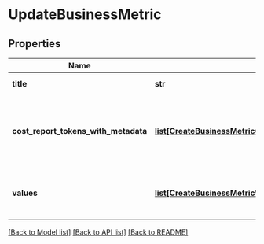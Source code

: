 # UpdateBusinessMetric

## Properties
Name | Type | Description | Notes
------------ | ------------- | ------------- | -------------
**title** | **str** | The title of the BusinessMetric. | [optional] 
**cost_report_tokens_with_metadata** | [**list[CreateBusinessMetricCostReportTokensWithMetadata]**](CreateBusinessMetricCostReportTokensWithMetadata.md) | The tokens for any CostReports that use the BusinessMetric, and the unit scale. | [optional] 
**values** | [**list[CreateBusinessMetricValues]**](CreateBusinessMetricValues.md) | The dates, amounts, and (optional) labels for the BusinessMetric. | [optional] 

[[Back to Model list]](../README.md#documentation-for-models) [[Back to API list]](../README.md#documentation-for-api-endpoints) [[Back to README]](../README.md)


